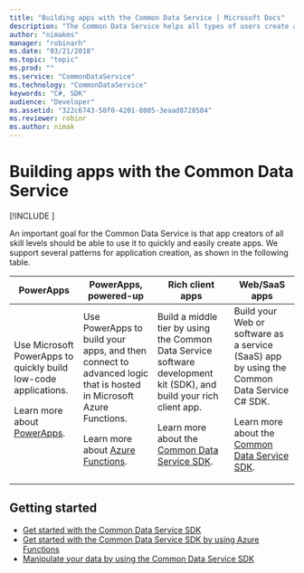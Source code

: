 ```yaml
---
title: "Building apps with the Common Data Service | Microsoft Docs"
description: "The Common Data Service helps all types of users create apps with the Common Data Service."
author: "nimakms"
manager: "robinarh"
ms.date: "03/21/2018"
ms.topic: "topic"
ms.prod: ""
ms.service: "CommonDataService"
ms.technology: "CommonDataService"
keywords: "C#, SDK"
audience: "Developer"
ms.assetid: "322c6743-58f0-4201-8005-3eaad8728584"
ms.reviewer: robinr
ms.author: nimak
---
```


# Building apps with the Common Data Service 

[!INCLUDE [](../includes/new-version.md)]


An important goal for the Common Data Service is that app creators of all skill levels should be able to use it to quickly and easily create apps. We support several patterns for application creation, as shown in the following table.<p>

| PowerApps | PowerApps, powered-up | Rich client apps | Web/SaaS apps |
|---|---|---|---|
| Use Microsoft PowerApps to quickly build low-code applications.<p>Learn more about [PowerApps](https://powerapps.microsoft.com). | Use PowerApps to build your apps, and then connect to advanced logic that is hosted in Microsoft Azure Functions.<p>Learn more about [Azure Functions](cds-sdk-azure-functions-get-started.md).  | Build a middle tier by using the Common Data Service software development kit (SDK), and build your rich client app.<p>Learn more about the [Common Data Service SDK](cds-sdk-get-started.md). | Build your Web or software as a service (SaaS) app by using the Common Data Service C# SDK.<p>Learn more about the [Common Data Service SDK](cds-sdk-get-started.md). | 


## Getting started

+ [Get started with the Common Data Service SDK](cds-sdk-get-started.md)
+ [Get started with the Common Data Service SDK by using Azure Functions](cds-sdk-azure-functions-get-started.md)
+ [Manipulate your data by using the Common Data Service SDK](cds-sdk-manipulate-data.md)
